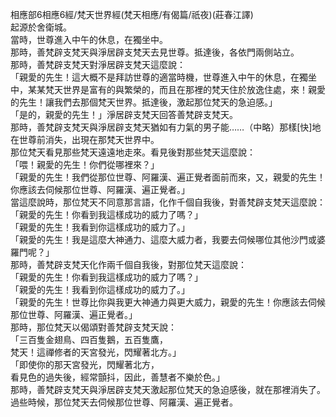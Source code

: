 相應部6相應6經/梵天世界經(梵天相應/有偈篇/祇夜)(莊春江譯)  
起源於舍衛城。  
當時，世尊進入中午的休息，在獨坐中。  
那時，善梵辟支梵天與淨居辟支梵天去見世尊。抵達後，各依門兩側站立。  
那時，善梵辟支梵天對淨居辟支梵天這麼說：  
「親愛的先生！這大概不是拜訪世尊的適當時機，世尊進入中午的休息，在獨坐中，某某梵天世界是富有的與繁榮的，而且在那裡的梵天住於放逸住處，來！親愛的先生！讓我們去那個梵天世界。抵達後，激起那位梵天的急迫感。」  
「是的，親愛的先生！」淨居辟支梵天回答善梵辟支梵天。  
那時，善梵辟支梵天與淨居辟支梵天猶如有力氣的男子能……（中略）那樣[快]地在世尊前消失，出現在那梵天世界中。  
那位梵天看見那些梵天遠遠地走來。看見後對那些梵天這麼說：  
「喂！親愛的先生！你們從哪裡來？」  
「親愛的先生！我們從那位世尊、阿羅漢、遍正覺者面前而來，又，親愛的先生！你應該去伺候那位世尊、阿羅漢、遍正覺者。」  
當這麼說時，那位梵天不同意那言語，化作千個自我後，對善梵辟支梵天這麼說：  
「親愛的先生！你看到我這樣成功的威力了嗎？」  
「親愛的先生！我看到你這樣成功的威力了。」  
「親愛的先生！我是這麼大神通力、這麼大威力者，我要去伺候哪位其他沙門或婆羅門呢？」  
那時，善梵辟支梵天化作兩千個自我後，對那位梵天這麼說：  
「親愛的先生！你看到我這樣成功的威力了嗎？」  
「親愛的先生！我看到你這樣成功的威力了。」  
「親愛的先生！世尊比你與我更大神通力與更大威力，親愛的先生！你應該去伺候那位世尊、阿羅漢、遍正覺者。」  
那時，那位梵天以偈頌對善梵辟支梵天說：  
「三百隻金翅鳥、四百隻鵝，五百隻鷹，  
梵天！這禪修者的天宮發光，閃耀著北方。」  
「即使你的那天宮發光，閃耀著北方，  
看見色的過失後，經常顫抖，因此，善慧者不樂於色。」  
那時，善梵辟支梵天與淨居辟支梵天激起那位梵天的急迫感後，就在那裡消失了。  
過些時候，那位梵天去伺候那位世尊、阿羅漢、遍正覺者。  
  
  
